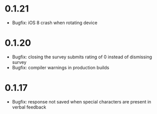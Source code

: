 # 0.1.21
 - Bugfix: iOS 8 crash when rotating device

# 0.1.20

- Bugfix: closing the survey submits rating of 0 instead of dismissing survey
- Bugfix: compiler warnings in production builds

# 0.1.17

- Bugfix: response not saved when special characters are present in verbal feedback
